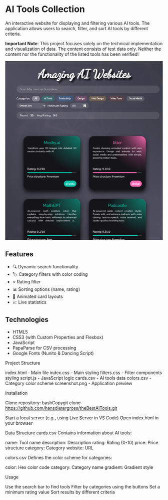 # AI Tools Collection

An interactive website for displaying and filtering various AI tools. The application allows users to search, filter, and sort AI tools by different criteria.

**Important Note**: This project focuses solely on the technical implementation and visualization of data. The content consists of test data only. Neither the content nor the functionality of the listed tools has been verified!

![AI Tools Collection Preview](screenshot.png)

## Features

- 🔍 Dynamic search functionality
- 🏷️ Category filters with color coding
- ⭐ Rating filter
- 📊 Sorting options (name, rating)
- 💫 Animated card layouts
- 📈 Live statistics

## Technologies

- HTML5
- CSS3 (with Custom Properties and Flexbox)
- JavaScript
- PapaParse for CSV processing
- Google Fonts (Nunito & Dancing Script)

Project Structure

index.html - Main file
index.css - Main styling
filters.css - Filter components styling
script.js - JavaScript logic
cards.csv - AI tools data
colors.csv - Category color scheme
screenshot.png - Application preview

Installation

Clone repository:
bashCopygit clone https://github.com/hansdietergross/theBestAITools.git

Start a local server (e.g., using Live Server in VS Code)
Open index.html in your browser

Data Structure
cards.csv
Contains information about AI tools:

name: Tool name
description: Description
rating: Rating (0-10)
price: Price structure
category: Category
website: URL

colors.csv
Defines the color scheme for categories:

color: Hex color code
category: Category name
gradient: Gradient style

Usage

Use the search bar to find tools
Filter by categories using the buttons
Set a minimum rating value
Sort results by different criteria
